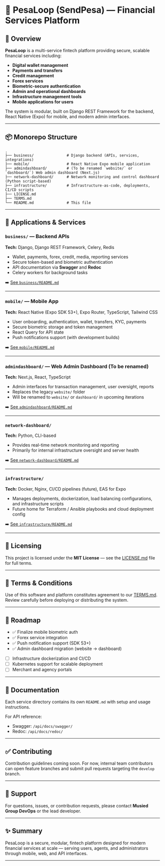 # 💸 PesaLoop (SendPesa) — Financial Services Platform

## 📖 Overview

**PesaLoop** is a multi-service fintech platform providing secure, scalable financial services including:

- **Digital wallet management**
- **Payments and transfers**
- **Credit management**
- **Forex services**
- **Biometric-secure authentication**
- **Admin and operational dashboards**
- **Infrastructure management tools**
- **Mobile applications for users**

The system is modular, built on Django REST Framework for the backend, React Native (Expo) for mobile, and modern admin interfaces.

---

## 📦 Monorepo Structure

```
.
├── business/               # Django backend (APIs, services, integrations)
├── mobile/                 # React Native Expo mobile application
├── admindashboard/         # (To be renamed `website/` or `dashboard/`) Web admin dashboard (Next.js)
├── network-dashboard/      # Network monitoring and control dashboard (Python script-based)
├── infrastructure/         # Infrastructure-as-code, deployments, CI/CD scripts
├── LICENSE.md
├── TERMS.md
└── README.md               # This file
```

---

## 📱 Applications & Services

### `business/` — Backend APIs

**Tech:** Django, Django REST Framework, Celery, Redis

- Wallet, payments, forex, credit, media, reporting services
- Secure token-based and biometric authentication
- API documentation via **Swagger** and **Redoc**
- Celery workers for background tasks

➡️ [See `business/README.md`](./business/README.md)

---

### `mobile/` — Mobile App

**Tech:** React Native (Expo SDK 53+), Expo Router, TypeScript, Tailwind CSS

- User onboarding, authentication, wallet, transfers, KYC, payments
- Secure biometric storage and token management
- React Query for API state
- Push notifications support (with development builds)

➡️ [See `mobile/README.md`](./mobile/README.md)

---

### `admindashboard/` — Web Admin Dashboard (To be renamed)

**Tech:** Next.js, React, TypeScript

- Admin interfaces for transaction management, user oversight, reports
- Replaces the legacy `website/` folder
- Will be renamed to `website/` or `dashboard/` in upcoming iterations

➡️ [See `admindashboard/README.md`](./admindashboard/README.md)

---

### `network-dashboard/`

**Tech:** Python, CLI-based

- Provides real-time network monitoring and reporting
- Primarily for internal infrastructure oversight and server health

➡️ [See `network-dashboard/README.md`](./network-dashboard/README.md)

---

### `infrastructure/`

**Tech:** Docker, Nginx, CI/CD pipelines (future), EAS for Expo

- Manages deployments, dockerization, load balancing configurations, and infrastructure scripts
- Future home for Terraform / Ansible playbooks and cloud deployment config

➡️ [See `infrastructure/README.md`](./infrastructure/README.md)

---

## 📃 Licensing

This project is licensed under the **MIT License** — see the [LICENSE.md](./LICENSE.md) file for full terms.

---

## 📄 Terms & Conditions

Use of this software and platform constitutes agreement to our [TERMS.md](./TERMS.md). Review carefully before deploying or distributing the system.

---

## 📌 Roadmap

- ✅ Finalize mobile biometric auth
- ✅ Forex service integration
- ✅ Push notification support (SDK 53+)
- ✅ Admin dashboard migration (website → dashboard)
- [ ] Infrastructure dockerization and CI/CD
- [ ] Kubernetes support for scalable deployment
- [ ] Merchant and agency portals

---

## 📖 Documentation

Each service directory contains its own `README.md` with setup and usage instructions.

For API reference:

- Swagger: `/api/docs/swagger/`
- Redoc: `/api/docs/redoc/`

---

## ✅ Contributing

Contribution guidelines coming soon.
For now, internal team contributors can open feature branches and submit pull requests targeting the `develop` branch.

---

## 💬 Support

For questions, issues, or contribution requests, please contact **Musied Group DevOps** or the lead developer.

---

## ✨ Summary

PesaLoop is a secure, modular, fintech platform designed for modern financial services at scale — serving users, agents, and administrators through mobile, web, and API interfaces.

---
